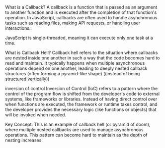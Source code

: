 What is a Callback?
A callback is a function that is passed as an argument to another function and is executed after the completion of that function's operation. In JavaScript, callbacks are often used to handle asynchronous tasks such as reading files, making API requests, or handling user interactions.

 JavaScript is single-threaded, meaning it can execute only one task at a time.

 What is Callback Hell?
Callback hell refers to the situation where callbacks are nested inside one another in such a way that the code becomes hard to read and maintain. It typically happens when multiple asynchronous operations depend on one another, leading to deeply nested callback structures (often forming a pyramid-like shape).((instead of being structured vertically))


inversion  of control
Inversion of Control (IoC) refers to a pattern where the control of the program flow is shifted from the developer's code to external systems, like frameworks or libraries. Instead of having direct control over when functions are executed, the framework or runtime takes control, and the developer provides the necessary logic (like functions or objects) that will be invoked when needed.



Key Concept:
This is an example of callback hell (or pyramid of doom), where multiple nested callbacks are used to manage asynchronous operations. This pattern can become hard to maintain as the depth of nesting increases.



